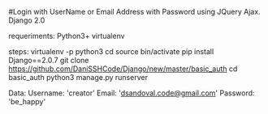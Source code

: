 #Login with UserName or Email Address with Password using JQuery Ajax. Django 2.0

requeriments:
      Python3+
      virtualenv
 
 steps:
      virtualenv -p python3 <name>
      cd <name>
      source bin/activate
      pip install Django==2.0.7 
      git clone https://github.com/DaniSSHCode/Django/new/master/basic_auth
      cd basic_auth
      python3 manage.py runserver
      
 Data:
      Username: 'creator'
      Email: 'dsandoval.code@gmail.com'
      Password: 'be_happy'
